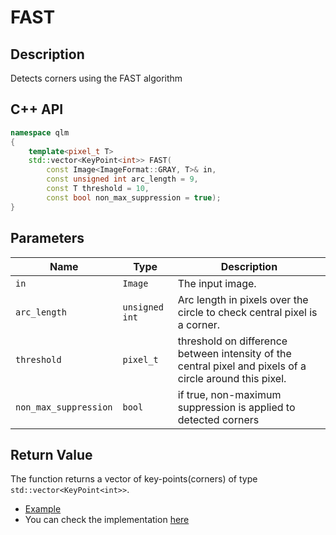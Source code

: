 # FAST

## Description
Detects corners using the FAST algorithm

## C++ API
```c++
namespace qlm
{
	template<pixel_t T>
	std::vector<KeyPoint<int>> FAST(
		const Image<ImageFormat::GRAY, T>& in,
		const unsigned int arc_length = 9,
		const T threshold = 10,
		const bool non_max_suppression = true);
}
```

## Parameters

| Name                  | Type          | Description                                                                                               |
|-----------------------|---------------|-----------------------------------------------------------------------------------------------------------|
| `in`                  | `Image`       | The input image.                                                                                          |
| `arc_length`          | `unsigned int`| Arc length in pixels over the circle to check central pixel is a corner.                                  |
| `threshold`           | `pixel_t`     | threshold on difference between intensity of the central pixel and pixels of a circle around this pixel.  |
| `non_max_suppression` | `bool`        | if true, non-maximum suppression is applied to detected corners										    |


## Return Value
The function returns a vector of key-points(corners) of type `std::vector<KeyPoint<int>>`.

* [Example](../../../Examples/Features%20Detection/FAST)
* You can check the implementation [here](../../../../source/FAST.cpp)
